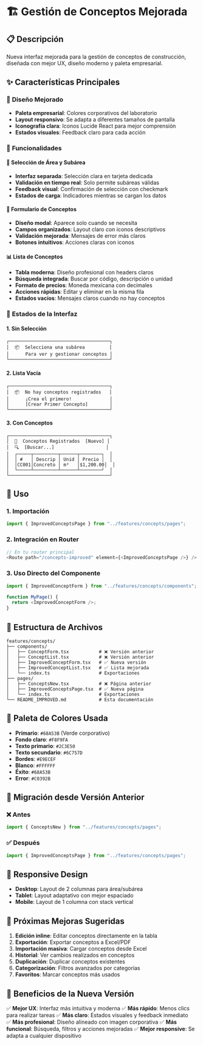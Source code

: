 # 🏗️ Gestión de Conceptos Mejorada

## 📋 **Descripción**
Nueva interfaz mejorada para la gestión de conceptos de construcción, diseñada con mejor UX, diseño moderno y paleta empresarial.

## ✨ **Características Principales**

### 🎨 **Diseño Mejorado**
- **Paleta empresarial**: Colores corporativos del laboratorio
- **Layout responsivo**: Se adapta a diferentes tamaños de pantalla
- **Iconografía clara**: Iconos Lucide React para mejor comprensión
- **Estados visuales**: Feedback claro para cada acción

### 🚀 **Funcionalidades**

#### 📍 **Selección de Área y Subárea**
- **Interfaz separada**: Selección clara en tarjeta dedicada
- **Validación en tiempo real**: Solo permite subáreas válidas
- **Feedback visual**: Confirmación de selección con checkmark
- **Estados de carga**: Indicadores mientras se cargan los datos

#### 🔧 **Formulario de Conceptos**
- **Diseño modal**: Aparece solo cuando se necesita
- **Campos organizados**: Layout claro con iconos descriptivos
- **Validación mejorada**: Mensajes de error más claros
- **Botones intuitivos**: Acciones claras con iconos

#### 📊 **Lista de Conceptos**
- **Tabla moderna**: Diseño profesional con headers claros
- **Búsqueda integrada**: Buscar por código, descripción o unidad
- **Formato de precios**: Moneda mexicana con decimales
- **Acciones rápidas**: Editar y eliminar en la misma fila
- **Estados vacíos**: Mensajes claros cuando no hay conceptos

### 🎯 **Estados de la Interfaz**

#### 1. **Sin Selección**
```
┌─────────────────────────────────────┐
│  📦  Selecciona una subárea         │
│      Para ver y gestionar conceptos │
└─────────────────────────────────────┘
```

#### 2. **Lista Vacía**
```
┌─────────────────────────────────────┐
│  📦  No hay conceptos registrados   │
│      ¡Crea el primero!              │
│      [Crear Primer Concepto]        │
└─────────────────────────────────────┘
```

#### 3. **Con Conceptos**
```
┌─────────────────────────────────────┐
│  📄  Conceptos Registrados  [Nuevo] │
│  🔍  [Buscar...]                   │
│  ┌─────┬─────────┬──────┬────────┐  │
│  │ #   │ Descrip │ Unid │ Precio │  │
│  │CC001│Concreto │ m³   │$1,200.00│  │
│  └─────┴─────────┴──────┴────────┘  │
└─────────────────────────────────────┘
```

## 🔧 **Uso**

### 1. **Importación**
```typescript
import { ImprovedConceptsPage } from "../features/concepts/pages";
```

### 2. **Integración en Router**
```typescript
// En tu router principal
<Route path="/concepts-improved" element={<ImprovedConceptsPage />} />
```

### 3. **Uso Directo del Componente**
```typescript
import { ImprovedConceptForm } from "../features/concepts/components";

function MyPage() {
  return <ImprovedConceptForm />;
}
```

## 📁 **Estructura de Archivos**

```
features/concepts/
├── components/
│   ├── ConceptForm.tsx           # ❌ Versión anterior
│   ├── ConceptList.tsx           # ❌ Versión anterior
│   ├── ImprovedConceptForm.tsx   # ✅ Nueva versión
│   ├── ImprovedConceptList.tsx   # ✅ Lista mejorada
│   └── index.ts                  # Exportaciones
├── pages/
│   ├── ConceptsNew.tsx           # ❌ Página anterior
│   ├── ImprovedConceptsPage.tsx  # ✅ Nueva página
│   └── index.ts                  # Exportaciones
└── README_IMPROVED.md            # Esta documentación
```

## 🎨 **Paleta de Colores Usada**

- **Primario**: `#68A53B` (Verde corporativo)
- **Fondo claro**: `#F8F9FA` 
- **Texto primario**: `#2C3E50`
- **Texto secundario**: `#6C757D`
- **Bordes**: `#E9ECEF`
- **Blanco**: `#FFFFFF`
- **Éxito**: `#68A53B`
- **Error**: `#C0392B`

## 🔄 **Migración desde Versión Anterior**

### ❌ **Antes**
```typescript
import { ConceptsNew } from "../features/concepts/pages";
```

### ✅ **Después**
```typescript
import { ImprovedConceptsPage } from "../features/concepts/pages";
```

## 📱 **Responsive Design**

- **Desktop**: Layout de 2 columnas para área/subárea
- **Tablet**: Layout adaptativo con mejor espaciado
- **Mobile**: Layout de 1 columna con stack vertical

## 🚀 **Próximas Mejoras Sugeridas**

1. **Edición inline**: Editar conceptos directamente en la tabla
2. **Exportación**: Exportar conceptos a Excel/PDF
3. **Importación masiva**: Cargar conceptos desde Excel
4. **Historial**: Ver cambios realizados en conceptos
5. **Duplicación**: Duplicar conceptos existentes
6. **Categorización**: Filtros avanzados por categorías
7. **Favoritos**: Marcar conceptos más usados

## 🎯 **Beneficios de la Nueva Versión**

✅ **Mejor UX**: Interfaz más intuitiva y moderna
✅ **Más rápido**: Menos clics para realizar tareas
✅ **Más claro**: Estados visuales y feedback inmediato  
✅ **Más profesional**: Diseño alineado con imagen corporativa
✅ **Más funcional**: Búsqueda, filtros y acciones mejoradas
✅ **Mejor responsive**: Se adapta a cualquier dispositivo
